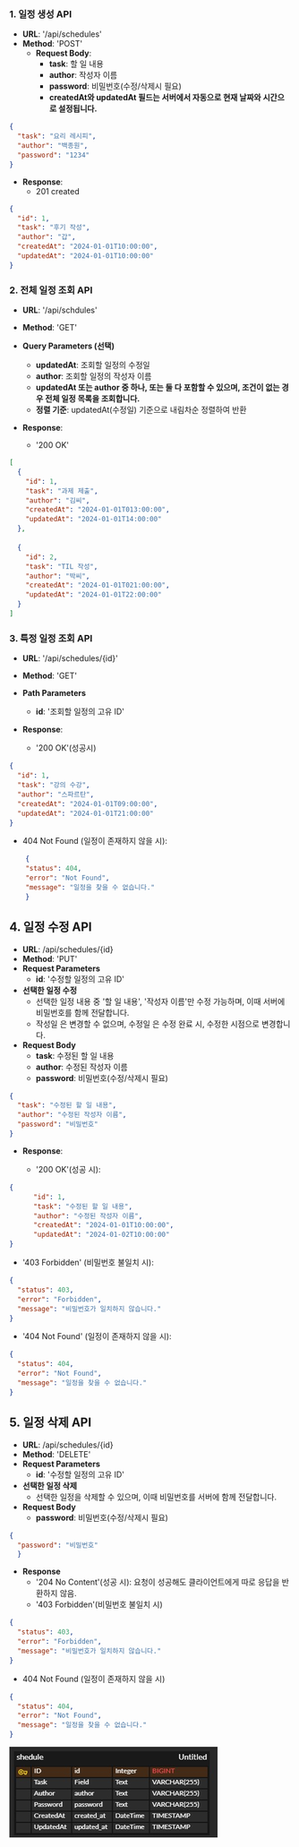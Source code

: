 ### 1. 일정 생성 API

- **URL**: '/api/schedules'
- **Method**: 'POST'
    - **Request Body**:
      - **task**: 할 일 내용
      - **author**: 작성자 이름
      - **password**: 비밀번호(수정/삭제시 필요)
      - **createdAt와 updatedAt 필드는 서버에서 자동으로 현재 날짜와 시간으로 설정됩니다.**

```json
{
  "task": "요리 레시피",
  "author": "백종원",
  "password": "1234"
}
```

- **Response**: 
  - 201 created

```json
{
  "id": 1,
  "task": "후기 작성",
  "author": "갑",
  "createdAt": "2024-01-01T10:00:00",
  "updatedAt": "2024-01-01T10:00:00"
}
```

### 2. 전체 일정 조회 API

- **URL**: '/api/schdules'
- **Method**: 'GET'
- **Query Parameters (선택)**
  - **updatedAt**: 조회할 일정의 수정일
  - **author**: 조회할 일정의 작성자 이름
  - **updatedAt 또는 author 중 하나, 또는 둘 다 포함할 수 있으며, 조건이 없는 경우 전체 일정 목록을 조회합니다.**
  - **정렬 기준**: updatedAt(수정일) 기준으로 내림차순 정렬하여 반환
  
- **Response**:
  - '200 OK'

```json
[
  {
    "id": 1,
    "task": "과제 제출",
    "author": "김씨",
    "createdAt": "2024-01-01T013:00:00",
    "updatedAt": "2024-01-01T14:00:00"
  },

  {
    "id": 2,
    "task": "TIL 작성",
    "author": "박씨",
    "createdAt": "2024-01-01T021:00:00",
    "updatedAt": "2024-01-01T22:00:00"
  }
]
```

### 3. 특정 일정 조회 API

- **URL**: '/api/schedules/{id}'
- **Method**: 'GET'
- **Path Parameters**
    - **id**: '조회할 일정의 고유 ID'
- **Response**: 

  - '200 OK'(성공시)

```json
{
  "id": 1,
  "task": "강의 수강",
  "author": "스파르탄",
  "createdAt": "2024-01-01T09:00:00",
  "updatedAt": "2024-01-01T21:00:00"
}
```

  - 404 Not Found (일정이 존재하지 않을 시):

```json
    {
    "status": 404,
    "error": "Not Found",
    "message": "일정을 찾을 수 없습니다."
    }
```

## 4. 일정 수정 API

- **URL**: /api/schedules/{id}
- **Method**: 'PUT'
- **Request Parameters**
    - **id**: '수정할 일정의 고유 ID'
- **선택한 일정 수정**
  - 선택한 일정 내용 중 '할 일 내용', '작성자 이름'만 수정 가능하며, 이때 서버에 비밀번호를 함께 전달합니다.
  - 작성일 은 변경할 수 없으며, 수정일 은 수정 완료 시, 수정한 시점으로 변경합니다.
- **Request Body**
  - **task**: 수정된 할 일 내용
  - **author**: 수정된 작성자 이름
  - **password**: 비밀번호(수정/삭제시 필요)

```json
{
  "task": "수정된 할 일 내용",
  "author": "수정된 작성자 이름",
  "password": "비밀번호"
}
```

- **Response**:

  - '200 OK'(성공 시):
  
```json
{
      "id": 1,
      "task": "수정된 할 일 내용",
      "author": "수정된 작성자 이름",
      "createdAt": "2024-01-01T10:00:00",
      "updatedAt": "2024-01-02T10:00:00"
}
  ```
  
  - '403 Forbidden' (비밀번호 불일치 시):

```json
{
  "status": 403,
  "error": "Forbidden",
  "message": "비밀번호가 일치하지 않습니다."
}
```

  - '404 Not Found' (일정이 존재하지 않을 시):

```json
{
  "status": 404,
  "error": "Not Found",
  "message": "일정을 찾을 수 없습니다."
}
```

## 5. 일정 삭제 API

- **URL**: /api/schedules/{id}
- **Method**: 'DELETE'
- **Request Parameters**
    - **id**: '수정할 일정의 고유 ID'
- **선택한 일정 삭제**
  - 선택한 일정을 삭제할 수 있으며, 이때 비밀번호를 서버에 함께 전달합니다.
- **Request Body**
  - **password**: 비밀번호(수정/삭제시 필요)
  
```json
{
  "password": "비밀번호"
  }
```

- **Response**
  - '204 No Content'(성공 시): 요청이 성공해도 클라이언트에게 따로 응답을 반환하지 않음.
  - '403 Forbidden'(비밀번호 불일치 시)
  
```json
{
  "status": 403,
  "error": "Forbidden",
  "message": "비밀번호가 일치하지 않습니다."
}
```
  - 404 Not Found (일정이 존재하지 않을 시)
```json
{
  "status": 404,
  "error": "Not Found",
  "message": "일정을 찾을 수 없습니다."
}
```
![ERD Diagram](./erd-diagram.jpg)

